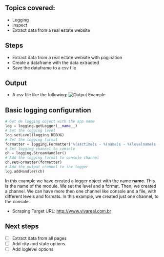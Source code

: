 ## Topics covered:

- Logging
- Inspect
- Extract data from a real estate website

## Steps
- Extract data from a real estate website with pagination
- Create a dataframe with the data extracted
- Save the dataframe to a csv file
## Output
- A csv file like the following:
![Output Example](/img/output_example.png)

## Basic logging configuration
```python
# Get de logging object with the app name
log = logging.getLogger(__name__)
# Set the logging level
log.setLevel(logging.DEBUG)
# Set the logging format
formatter = logging.Formatter('%(asctime)s - %(name)s - %(levelname)s - %(message)s')
# Set logging channel to console
ch = logging.StreamHandler()
# Add the logging format to console channel
ch.setFormatter(formatter)
# Add the output channel to the logger
log.addHandler(ch)
```

In this example we have created a logger object with the name __name__. This is the name of the module.
We set the level and a format. Then, we created a channel. We can have more then one channel like console and a file, with different levels and formats. In this example, we created just one channel, to the console.

- Scraping
Target URL: http://www.vivareal.com.br

## Next steps
- [ ] Extract data from all pages
- [ ] Add city and state options
- [ ] Add loglevel options